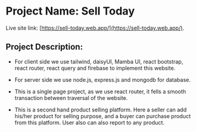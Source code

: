 # Project Name: Sell Today

Live site link: [https://sell-today.web.app/](https://sell-today.web.app/).

## Project Description:

* For client side we use tailwind, daisyUI, Mamba UI, react bootstrap, react router, react query and firebase to implement this website.

* For server side we use node.js, express.js and mongodb for database.

* This is a single page project, as we use react router, it fells a smooth transaction between traversal of the website.

* This is a second hand product selling platform. Here a seller can add his/her product for selling purpose, and a buyer can purchase product from this platform. User also can also report to any product.


